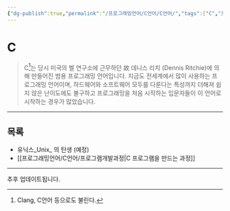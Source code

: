 ```yaml
---
{"dg-publish":true,"permalink":"/프로그래밍언어/C언어/C언어/","tags":["C","프로그래밍언어"],"created":"2024-02-06T20:25:23.214+09:00","updated":"2024-04-24T11:57:23.222+09:00"}
---
```



# C

> C[^1]는 당시 미국의 벨 연구소에 근무하던 故 데니스 리치 (Dennis Ritchie)에 의해 만들어진 범용 프로그래밍 언어입니다. 지금도 전세계에서 많이 사용하는 프로그래밍 언어이며, 하드웨어와 소프트웨어 모두를 다룬다는 특성까지 더해져 쉽지 않은 난이도에도 불구하고 프로그래밍을 처음 시작하는 입문자들이 이 언어로 시작하는 경우가 많았습니다. 

---

## 목록
+ 유닉스_Unix_ 의 탄생 (예정)
+ [[프로그래밍언어/C언어/프로그램개발과정\|C 프로그램을 만드는 과정]]

---
추후 업데이트됩니다.

[^1]: Clang, C언어 등으로도 불린다.